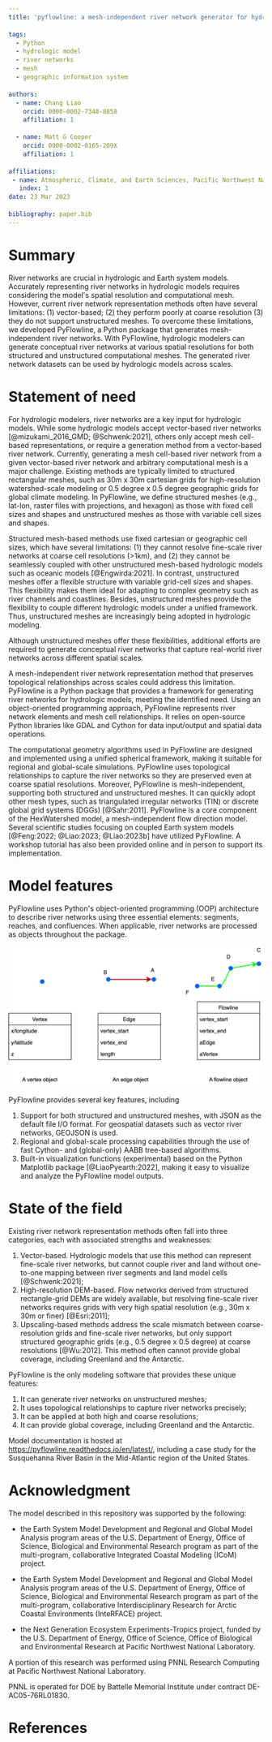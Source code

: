 ```yaml
---
title: 'pyflowline: a mesh-independent river network generator for hydrologic models'

tags:
  - Python
  - hydrologic model
  - river networks
  - mesh
  - geographic information system

authors:
  - name: Chang Liao
    orcid: 0000-0002-7348-8858    
    affiliation: 1

  - name: Matt G Cooper
    orcid: 0000-0002-0165-209X 
    affiliation: 1

affiliations:
 - name: Atmospheric, Climate, and Earth Sciences, Pacific Northwest National Laboratory, Richland, WA, USA
   index: 1 
date: 23 Mar 2023

bibliography: paper.bib
---
```


# Summary

River networks are crucial in hydrologic and Earth system models. Accurately representing river networks in hydrologic models requires considering the model's spatial resolution and computational mesh. However, current river network representation methods often have several limitations: (1)  vector-based; (2) they perform poorly at coarse resolution (3) they do not support unstructured meshes. To overcome these limitations, we developed PyFlowline, a Python package that generates mesh-independent river networks. With PyFlowline, hydrologic modelers can generate conceptual river networks at various spatial resolutions for both structured and unstructured computational meshes. The generated river network datasets can be used by hydrologic models across scales.

# Statement of need

For hydrologic modelers, river networks are a key input for hydrologic models. 
While some hydrologic models accept vector-based river networks [@mizukami_2016_GMD; @Schwenk:2021], others only accept mesh cell-based representations, or require a generation method from a vector-based river network. 
Currently, generating a mesh cell-based river network from a given vector-based river network and arbitrary computational mesh is a major challenge.
Existing methods are typically limited to structured rectangular meshes, such as 30m x 30m cartesian grids for high-resolution watershed-scale modeling or 0.5 degree x 0.5 degree geographic grids for global climate modeling. In PyFlowline, we define structured meshes (e.g., lat-lon, raster files with projections, and hexagon) as those with fixed cell sizes and shapes and unstructured meshes as those with variable cell sizes and shapes.

Structured mesh-based methods use fixed cartesian or geographic cell sizes, which have several limitations: (1) they cannot resolve fine-scale river networks at coarse cell resolutions (>1km), and (2) they cannot be seamlessly coupled with other unstructured mesh-based hydrologic models such as oceanic models [@Engwirda:2021]. In contrast, unstructured meshes offer a flexible structure with variable grid-cell sizes and shapes. This flexibility makes them ideal for adapting to complex geometry such as river channels and coastlines. Besides, unstructured meshes provide the flexibility to couple different hydrologic models under a unified framework.
Thus, unstructured meshes are increasingly being adopted in hydrologic modeling.

Although unstructured meshes offer these flexibilities, additional efforts are required to generate conceptual river networks that capture real-world river networks across different spatial scales.

A mesh-independent river network representation method that preserves topological relationships across scales could address this limitation. 
PyFlowline is a Python package that provides a framework for generating river networks for hydrologic models, meeting the identified need. Using an object-oriented programming approach, PyFlowline represents river network elements and mesh cell relationships. It relies on open-source Python libraries like GDAL and Cython for data input/output and spatial data operations.

The computational geometry algorithms used in PyFlowline are designed and implemented using a unified spherical framework, making it suitable for regional and global-scale simulations. PyFlowline uses topological relationships to capture the river networks so they are preserved even at coarse spatial resolutions.
Moreover, PyFlowline is mesh-independent, supporting both structured and unstructured meshes. It can quickly adopt other mesh types, such as triangulated irregular networks (TIN) or discrete global grid systems (DGGs) [@Sahr:2011]. PyFlowline is a core component of the HexWatershed model, a mesh-independent flow direction model. Several scientific studies focusing on coupled Earth system models [@Feng:2022; @Liao:2023; @Liao:2023b] have utilized PyFlowline. A workshop tutorial has also been provided online and in person to support its implementation.


# Model features

PyFlowline uses Python's object-oriented programming (OOP) architecture to describe river networks using three essential elements: segments, reaches, and confluences. When applicable, river networks are processed as objects throughout the package.

![The data model. A vertex class object represents a point on the Earth surface. It has three coordinates. An edge class object represents a directed line between two points. Besides, it has a length attribute. A flowline class object represents a list of connected lines. \label{fig:oop}](https://github.com/changliao1025/pyflowline/blob/main/docs/figures/basic_element.png?raw=true)

PyFlowline provides several key features, including

1. Support for both structured and unstructured meshes, with JSON as the default file I/O format. For geospatial datasets such as vector river networks, GEOJSON is used.
2. Regional and global-scale processing capabilities through the use of fast Cython- and (global-only) AABB tree-based algorithms.
3. Built-in visualization functions (experimental) based on the Python Matplotlib package [@LiaoPyearth:2022], making it easy to visualize and analyze the PyFlowline model outputs.

# State of the field

Existing river network representation methods often fall into three categories, each with associated strengths and weaknesses:

1. Vector-based. Hydrologic models that use this method can represent fine-scale river networks, but cannot couple river and land without one-to-one mapping between river segments and land model cells [@Schwenk:2021];
2. High-resolution DEM-based. Flow networks derived from structured rectangle-grid DEMs are widely available, but resolving fine-scale river networks requires grids with very high spatial resolution (e.g., 30m x 30m or finer) [@Esri:2011];
3. Upscaling-based methods address the scale mismatch between coarse-resolution grids and fine-scale river networks, but only support structured geographic grids (e.g., 0.5 degree x 0.5 degree) at coarse resolutions [@Wu:2012]. This method often cannot provide global coverage, including Greenland and the Antarctic.

PyFlowline is the only modeling software that provides these unique features:

1. It can generate river networks on unstructured meshes; 
2. It uses topological relationships to capture river networks precisely; 
3. It can be applied at both high and coarse resolutions; 
4. It can provide global coverage, including Greenland and the Antarctic.

Model documentation is hosted at https://pyflowline.readthedocs.io/en/latest/, including a case study for the Susquehanna River Basin in the Mid-Atlantic region of the United States.

# Acknowledgment

The model described in this repository was supported by the following:

* the Earth System Model Development and Regional and Global Model Analysis program areas of the U.S. Department of Energy, Office of Science, Biological and Environmental Research program as part of the multi-program, collaborative Integrated Coastal Modeling (ICoM) project.

* the Earth System Model Development and Regional and Global Model Analysis program areas of the U.S. Department of Energy, Office of Science, Biological and Environmental Research program as part of the multi-program, collaborative Interdisciplinary Research for Arctic Coastal Environments (InteRFACE) project.

* the Next Generation Ecosystem Experiments-Tropics project, funded by the U.S. Department of Energy, Office of Science, Office of Biological and Environmental Research at Pacific Northwest National Laboratory. 

A portion of this research was performed using PNNL Research Computing at Pacific Northwest National Laboratory. 

PNNL is operated for DOE by Battelle Memorial Institute under contract DE-AC05-76RL01830.

# References

